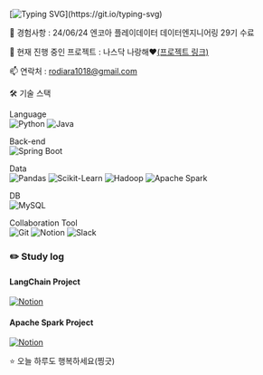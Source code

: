 [![Typing SVG](https://readme-typing-svg.demolab.com?font=Gugi&size=40&duration=1000&pause=1000&color=F771DD&center=true&multiline=true&random=false&width=600&height=120&lines=%EC%95%88%EB%85%95%ED%95%98%EC%84%B8%EC%9A%94!+%EA%B9%80%EB%8F%99%EC%84%AD%EC%9E%85%EB%8B%88%EB%8B%A4.;%EB%8D%B0%EC%9D%B4%ED%84%B0+%EB%B6%84%EC%84%9D%EC%9D%84+%EA%B3%B5%EB%B6%80%ED%95%98%EA%B3%A0+%EC%9E%88%EC%8A%B5%EB%8B%88%EB%8B%A4.)](https://git.io/typing-svg)
  
 🌟 경험사항 : 24/06/24 엔코아 플레이데이터 데이터엔지니어링 29기 수료
 
 🔭 현재 진행 중인 프로젝트 : 나스닥 나랑해❤️[(프로젝트 링크)](https://github.com/rodiara5/NasdaqWithMe)
 
 📫 연락처 : rodiara1018@gmail.com

 

🛠 기술 스택

Language  
![Python](https://img.shields.io/badge/-Python-3776AB?style=flat-square&logo=python&logoColor=white)
![Java](https://img.shields.io/badge/-Java-007396?style=flat-square&logo=java&logoColor=white)

Back-end  
![Spring Boot](https://img.shields.io/badge/-Spring%20Boot-6DB33F?style=flat-square&logo=spring-boot&logoColor=white)

Data  
![Pandas](https://img.shields.io/badge/-Pandas-150458?style=flat-square&logo=pandas&logoColor=white)
![Scikit-Learn](https://img.shields.io/badge/-Scikit%20Learn-F7931E?style=flat-square&logo=scikit-learn&logoColor=white)
![Hadoop](https://img.shields.io/badge/-Hadoop-FF652F?style=flat-square&logo=apache-hadoop&logoColor=white)
![Apache Spark](https://img.shields.io/badge/-Apache%20Spark-E25A1C?style=flat-square&logo=apache-spark&logoColor=white)

DB  
![MySQL](https://img.shields.io/badge/-MySQL-4479A1?style=flat-square&logo=mysql&logoColor=white)

Collaboration Tool  
![Git](https://img.shields.io/badge/-Git-F05032?style=flat-square&logo=git&logoColor=white) 
![Notion](https://img.shields.io/badge/-Notion-000000?style=flat-square&logo=notion&logoColor=white)
![Slack](https://img.shields.io/badge/-Slack-4A154B?style=flat-square&logo=slack&logoColor=white)

### :pencil2: Study log

#### LangChain Project
[![Notion](https://img.shields.io/badge/Notion-LangChain-000000?style=for-the-badge&logo=notion&logoColor=white)](https://three-aunt-8cf.notion.site/Langchain-ce33b21cc2164d04b625e9a2ca1271f7?pvs=사)

#### Apache Spark Project

[![Notion](https://img.shields.io/badge/Notion-Apache_Spark-000000?style=for-the-badge&logo=notion&logoColor=white)](https://three-aunt-8cf.notion.site/Apache-Spark-d4c0e6026af944e2baac7c8d68d0a96a?pvs=사)

⭐️ 오늘 하루도 행복하세요(찡긋)
